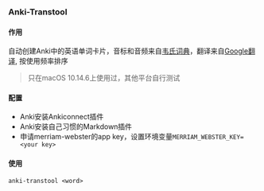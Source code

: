 ### Anki-Transtool

#### 作用
自动创建Anki中的英语单词卡片，音标和音频来自[韦氏词典](https://www.merriam-webster.com)，翻译来自[Google翻译](https://translate.google.cn),
按使用频率排序
> 只在macOS 10.14.6上使用过，其他平台自行测试
#### 配置
+ Anki安装Ankiconnect插件
+ Anki安装自己习惯的Markdown插件
+ 申请merriam-webster的app key，设置环境变量```MERRIAM_WEBSTER_KEY=<your key>```

#### 使用
```shell script
anki-transtool <word>
```

